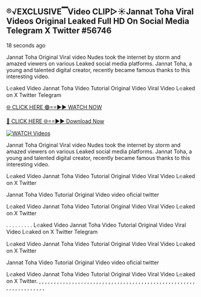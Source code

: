 ## ®️√EXCLUSIVE▔Video CLIP▷☀️Jannat Toha Viral Videos Original Leaked Full HD On Social Media Telegram X Twitter #56746

18 seconds ago

Jannat Toha Original Viral video Nudes took the internet by storm and amazed viewers on various Leaked social media platforms. Jannat Toha, a young and talented digital creator, recently became famous thanks to this interesting video.

L𝚎aked Video Jannat Toha Video Tutorial Original Video Viral Video L𝚎aked on X Twitter Telegram

[🌐 CLICK HERE 🟢==►► WATCH NOW](https://cutt.ly/re6HKfmV)

[🔴 CLICK HERE 🌐==►► Download Now](https://cutt.ly/re6HKfmV)

[![WATCH Videos](https://i.imgur.com/dJHk4Zq.gif)](https://cutt.ly/re6HKfmV)

Jannat Toha Original Viral video Nudes took the internet by storm and amazed viewers on various Leaked social media platforms. Jannat Toha, a young and talented digital creator, recently became famous thanks to this interesting video.

L𝚎aked Video Jannat Toha Video Tutorial Original Video Viral Video L𝚎aked on X Twitter

Jannat Toha Video Tutorial Original Video video oficial twitter

L𝚎aked Video Jannat Toha Video Tutorial Original Video Viral Video L𝚎aked on X Twitter

. . . . . . . . . L𝚎aked Video Jannat Toha Video Tutorial Original Video Viral Video L𝚎aked on X Twitter Telegram

L𝚎aked Video Jannat Toha Video Tutorial Original Video Viral Video L𝚎aked on X Twitter

Jannat Toha Video Tutorial Original Video video oficial twitter

L𝚎aked Video Jannat Toha Video Tutorial Original Video Viral Video L𝚎aked on X Twitter.
,
,
,
,
,
,
,
,
,
,
,
,
,
,
,
,
,
,
,
,
,
,
,
,
,
,
,
,
,
,
,
,
,
,
,
,
,
,
,
,
,
,
,
,
,
,
,
,
,
,
,
,
,
,
,
,
,
,
,
,
,
,
,
,
,
